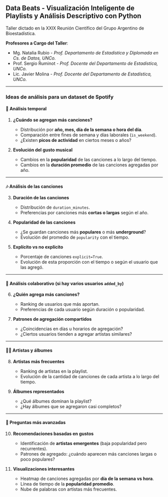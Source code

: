 ## Data Beats - Visualización Inteligente de Playlists y Análisis Descriptivo con Python

Taller dictado en la XXIX Reunión Científico del Grupo Argentino de Bioestadística.

**Profesores a Cargo del Taller**:
- Mg. Natalia Rubio - *Prof. Departamento de Estadística y Diplomada en Cs. de Datos, UNCo.*
- Prof. Sergio Ruminot - *Prof. Docente del Departamento de Estadística, UNCo.*
- Lic. Javier Molina - *Prof. Docente del Departamento de Estadística, UNCo.*

---

### Ideas de análisis para un dataset de Spotify

#### 📅 Análisis temporal
1. **¿Cuándo se agregan más canciones?**
   - Distribución por **año, mes, día de la semana o hora del día**.
   - Comparación entre fines de semana y días laborales (`is_weekend`).
   - ¿Existen **picos de actividad** en ciertos meses o años?

2. **Evolución del gusto musical**
   - Cambios en la **popularidad** de las canciones a lo largo del tiempo.
   - Cambios en la **duración promedio** de las canciones agregadas por año.

---

#### 🎶 Análisis de las canciones
3. **Duración de las canciones**
   - Distribución de `duration_minutes`.
   - Preferencias por canciones más **cortas o largas** según el año.

4. **Popularidad de las canciones**
   - ¿Se guardan canciones más **populares** o más **underground**?
   - Evolución del promedio de `popularity` con el tiempo.

5. **Explícito vs no explícito**
   - Porcentaje de canciones `explicit=True`.
   - Evolución de esta proporción con el tiempo o según el usuario que las agregó.

---

#### 👥 Análisis colaborativo (si hay varios usuarios `added_by`)
6. **¿Quién agrega más canciones?**
   - Ranking de usuarios que más aportan.
   - Preferencias de cada usuario según duración o popularidad.

7. **Patrones de agregación compartidos**
   - ¿Coincidencias en días u horarios de agregación?
   - ¿Ciertos usuarios tienden a agregar artistas similares?

---

#### 👨‍🎤 Artistas y álbumes
8. **Artistas más frecuentes**
   - Ranking de artistas en la playlist.
   - Evolución de la cantidad de canciones de cada artista a lo largo del tiempo.

9. **Álbumes representados**
   - ¿Qué álbumes dominan la playlist?
   - ¿Hay álbumes que se agregaron casi completos?

---

#### 🚀 Preguntas más avanzadas
10. **Recomendaciones basadas en gustos**
    - Identificación de **artistas emergentes** (baja popularidad pero recurrentes).
    - Patrones de agregado: ¿cuándo aparecen más canciones largas o poco populares?

11. **Visualizaciones interesantes**
    - Heatmap de canciones agregadas por **día de la semana vs hora**.
    - Línea de tiempo de la **popularidad promedio**.
    - Nube de palabras con artistas más frecuentes.
